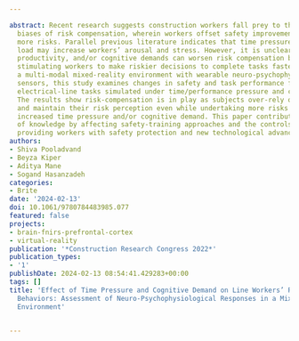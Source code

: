 ---
abstract: Recent research suggests construction workers fall prey to the cognitive
  biases of risk compensation, wherein workers offset safety improvements by taking
  more risks. Parallel previous literature indicates that time pressure and mental
  load may increase workers’ arousal and stress. However, it is unclear whether time,
  productivity, and/or cognitive demands can worsen risk compensation behaviors by
  stimulating workers to make riskier decisions to complete tasks faster. Combining
  a multi-modal mixed-reality environment with wearable neuro-psychophysiological
  sensors, this study examines changes in safety and task performance for high-risk
  electrical-line tasks simulated under time/performance pressure and cognitive demand.
  The results show risk-compensation is in play as subjects over-rely on safety technologies
  and maintain their risk perception even while undertaking more risks to adapt to
  increased time pressure and/or cognitive demand. This paper contributes to body
  of knowledge by affecting safety-training approaches and the controls needed when
  providing workers with safety protection and new technological advances.
authors:
- Shiva Pooladvand
- Beyza Kiper
- Aditya Mane
- Sogand Hasanzadeh
categories:
- Brite
date: '2024-02-13'
doi: 10.1061/9780784483985.077
featured: false
projects:
- brain-fnirs-prefrontal-cortex
- virtual-reality
publication: '*Construction Research Congress 2022*'
publication_types:
- '1'
publishDate: 2024-02-13 08:54:41.429283+00:00
tags: []
title: 'Effect of Time Pressure and Cognitive Demand on Line Workers’ Risk-Taking
  Behaviors: Assessment of Neuro-Psychophysiological Responses in a Mixed-Reality
  Environment'

---
